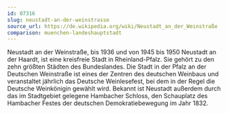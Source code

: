 ```yaml
---
id: 07316
slug: neustadt-an-der-weinstrasse
source_url: https://de.wikipedia.org/wiki/Neustadt_an_der_Weinstraße
comparison: muenchen-landeshauptstadt
---
```


Neustadt an der Weinstraße, bis 1936 und von 1945 bis 1950 Neustadt an der Haardt, ist eine kreisfreie Stadt in Rheinland-Pfalz. Sie gehört zu den zehn größten Städten des Bundeslandes. Die Stadt in der Pfalz an der Deutschen Weinstraße ist eines der Zentren des deutschen Weinbaus und veranstaltet jährlich das Deutsche Weinlesefest, bei dem in der Regel die Deutsche Weinkönigin gewählt wird. Bekannt ist Neustadt außerdem durch das im Stadtgebiet gelegene Hambacher Schloss, den Schauplatz des Hambacher Festes der deutschen Demokratiebewegung im Jahr 1832.
